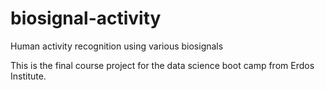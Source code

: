 # biosignal-activity
Human activity recognition using various biosignals 

This is the final course project for the data science boot camp from Erdos Institute.
